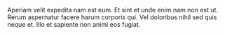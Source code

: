 Aperiam velit expedita nam est eum. Et sint et unde enim nam non est ut. Rerum aspernatur facere harum corporis qui. Vel doloribus nihil sed quis neque et. Illo et sapiente non animi eos fugiat.